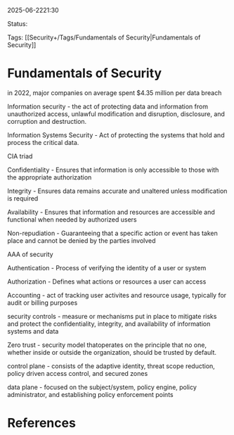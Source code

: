 
2025-06-2221:30

Status:

Tags: [[Security+/Tags/Fundamentals of Security|Fundamentals of Security]]


# Fundamentals of Security

in 2022, major companies on average spent $4.35 million per data breach

Information security - the act of protecting data and information from unauthorized access, unlawful modification and disruption, disclosure, and corruption and destruction.


Information Systems Security - Act of protecting the systems that hold and process the critical data.

CIA triad

Confidentiality - Ensures that information is only accessible to those with the appropriate authorization

Integrity - Ensures data remains accurate and unaltered unless modification is required

Availability - Ensures that information and resources are accessible and functional when needed by authorized users

Non-repudiation - Guaranteeing that a specific action or event has taken place and cannot be denied by the parties involved

AAA of security

Authentication - Process of verifying the identity of a user or system

Authorization - Defines what actions or resources a user can access

Accounting - act of tracking user activites and resource usage, typically for audit or billing purposes

security controls - measure or mechanisms put in place to mitigate risks and protect the confidentiality, integrity, and availability of information systems and data

Zero trust - security model thatoperates on the principle that no one, whether inside or outside the organization, should be trusted by default.

control plane - consists of the adaptive identity, threat scope reduction, policy driven access control, and secured zones

data plane - focused on the subject/system, policy engine, policy administrator, and establishing policy enforcement points


# References